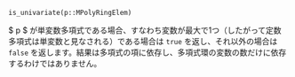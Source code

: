 ```
is_univariate(p::MPolyRingElem)
```

$ p $ が単変数多項式である場合、すなわち変数が最大で1つ（したがって定数多項式は単変数と見なされる）である場合は `true` を返し、それ以外の場合は `false` を返します。結果は多項式の項に依存し、多項式環の変数の数だけに依存するわけではありません。
